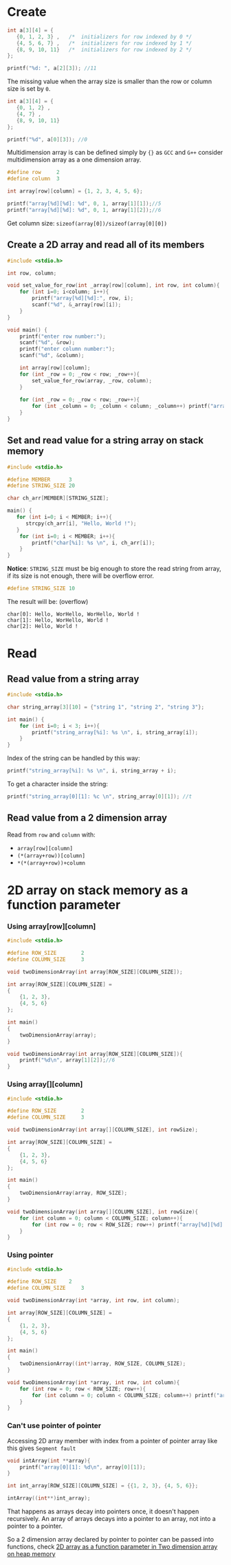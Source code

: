 # Create

```c
int a[3][4] = {  
   {0, 1, 2, 3} ,   /*  initializers for row indexed by 0 */
   {4, 5, 6, 7} ,   /*  initializers for row indexed by 1 */
   {8, 9, 10, 11}   /*  initializers for row indexed by 2 */
};

printf("%d: ", a[2][3]); //11
```
The missing value when the array size is smaller than the row or column size is set by ``0``.

```c
int a[3][4] = {  
   {0, 1, 2} ,
   {4, 7} ,
   {8, 9, 10, 11}
};

printf("%d", a[0][3]); //0
```

Multidimension array is can be defined simply by ``{}`` as ``GCC`` and ``G++`` consider multidimension array as a one dimension array.

```c
#define row 	2
#define column 	3

int array[row][column] = {1, 2, 3, 4, 5, 6};

printf("array[%d][%d]: %d", 0, 1, array[1][1]);//5
printf("array[%d][%d]: %d", 0, 1, array[1][2]);//6
```

Get column size: ``sizeof(array[0])/sizeof(array[0][0])``

## Create a 2D array and read all of its members

```c
#include <stdio.h>

int row, column;

void set_value_for_row(int _array[row][column], int row, int column){
	for (int i=0; i<column; i++){
		printf("array[%d][%d]:", row, i);
		scanf("%d", &_array[row][i]);
	}
}

void main() {
	printf("enter row number:");
	scanf("%d", &row);
	printf("enter column number:");
	scanf("%d", &column);

	int array[row][column];
	for (int _row = 0; _row < row; _row++){
		set_value_for_row(array, _row, column);
	}
	
	for (int _row = 0; _row < row; _row++){
		for (int _column = 0; _column < column; _column++) printf("array[%d][%d]: %d\n", _row, _column, array[_row][_column]);
	}
}
```

## Set and read value for a string array on stack memory

```c
#include <stdio.h>

#define MEMBER      3
#define STRING_SIZE 20

char ch_arr[MEMBER][STRING_SIZE];

main() {
   for (int i=0; i < MEMBER; i++){
      strcpy(ch_arr[i], "Hello, World !");
   }
	for (int i=0; i < MEMBER; i++){
		printf("char[%i]: %s \n", i, ch_arr[i]);
	}
}
```

**Notice**: ``STRING_SIZE`` must be big enough to store the read string from array, if its size is not enough, there will be overflow error.

```c
#define STRING_SIZE 10
```

The result will be: (overflow)

```
char[0]: Hello, WorHello, WorHello, World ! 
char[1]: Hello, WorHello, World ! 
char[2]: Hello, World ! 
```

# Read

## Read value from a string array

```c
#include <stdio.h>

char string_array[3][10] = {"string 1", "string 2", "string 3"};

int main() {
	for (int i=0; i < 3; i++){
		printf("string_array[%i]: %s \n", i, string_array[i]);
	}
}
```

Index of the string can be handled by this way:

```c
printf("string_array[%i]: %s \n", i, string_array + i);
```

To get a character inside the string: 

```c
printf("string_array[0][1]: %c \n", string_array[0][1]); //t
```

## Read value from a 2 dimension array

Read from ``row`` and ``column`` with:

* ``array[row][column]``
* ``(*(array+row))[column]``
* ``*(*(array+row))+column``

# 2D array on stack memory as a function parameter

### Using array[row][column]

```c
#include <stdio.h>

#define ROW_SIZE 		2
#define COLUMN_SIZE 	3

void twoDimensionArray(int array[ROW_SIZE][COLUMN_SIZE]);

int array[ROW_SIZE][COLUMN_SIZE] = 
{
	{1, 2, 3},
	{4, 5, 6}
};

int main()
{  
	twoDimensionArray(array);
}

void twoDimensionArray(int array[ROW_SIZE][COLUMN_SIZE]){
	printf("%d\n", array[1][2]);//6
}
```
### Using array[][column]

```c
#include <stdio.h>

#define ROW_SIZE 		2
#define COLUMN_SIZE 	3

void twoDimensionArray(int array[][COLUMN_SIZE], int rowSize);

int array[ROW_SIZE][COLUMN_SIZE] = 
{
	{1, 2, 3},
	{4, 5, 6}
};

int main()
{  
	twoDimensionArray(array, ROW_SIZE);
}

void twoDimensionArray(int array[][COLUMN_SIZE], int rowSize){
	for (int column = 0; column < COLUMN_SIZE; column++){
		for (int row = 0; row < ROW_SIZE; row++) printf("array[%d][%d]: %d\n", row, column, array[row][column]);
	}
}
```
### Using pointer

```c
#include <stdio.h>

#define ROW_SIZE 	2
#define COLUMN_SIZE 	3

void twoDimensionArray(int *array, int row, int column);

int array[ROW_SIZE][COLUMN_SIZE] = 
{
	{1, 2, 3},
	{4, 5, 6}
};

int main()
{  
	twoDimensionArray((int*)array, ROW_SIZE, COLUMN_SIZE);
}

void twoDimensionArray(int *array, int row, int column){
	for (int row = 0; row < ROW_SIZE; row++){
		for (int column = 0; column < COLUMN_SIZE; column++) printf("array[%d][%d]: %d\n", row, column, (array+row*COLUMN_SIZE)[column]);
	}
}
```
### Can't use pointer of pointer

Accessing 2D array member with index from a pointer of pointer array like this gives ``Segment fault``

```c
void intArray(int **array){
	printf("array[0][1]: %d\n", array[0][1]);
}

int int_array[ROW_SIZE][COLUMN_SIZE] = {{1, 2, 3}, {4, 5, 6}};

intArray((int**)int_array);
```

That happens as arrays decay into pointers once, it doesn't happen recursively. An array of arrays decays into a pointer to an array, not into a pointer to a pointer.

So a 2 dimension array declared by pointer to pointer can be passed into functions, check [2D array as a function parameter in Two dimension array on heap memory](https://github.com/TranPhucVinh/C/blob/master/Introduction/Data%20structure/Array/Two%20dimension%20array%20on%20heap%20memory.md#2d-array-as-a-function-parameter)
